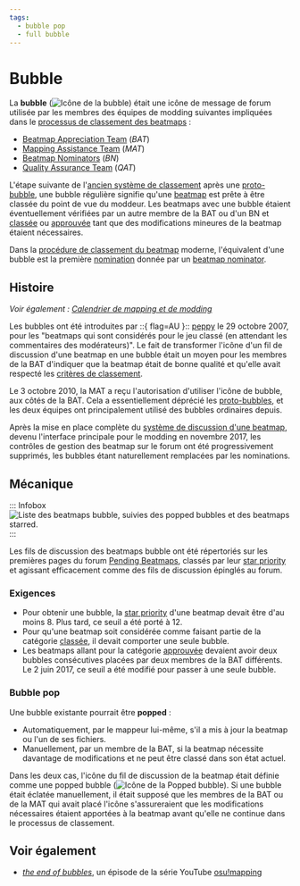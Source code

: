 ```yaml
---
tags:
  - bubble pop
  - full bubble
---
```


# Bubble

La **bubble** (![Icône de la bubble](/wiki/shared/icon/bubble.gif)) était une icône de message de forum utilisée par les membres des équipes de modding suivantes impliquées dans le [processus de classement des beatmaps](/wiki/Beatmap_ranking_procedure) :

- [Beatmap Appreciation Team](/wiki/People/Beatmap_Appreciation_Team) (*BAT*)
- [Mapping Assistance Team](/wiki/People/Mapping_Assistance_Team) (*MAT*)
- [Beatmap Nominators](/wiki/People/Beatmap_Nominators) (*BN*)
- [Quality Assurance Team](/wiki/People/Quality_Assurance_Team) (*QAT*)

L'étape suivante de l'[ancien système de classement](/wiki/Modding/Forum_modding) après une [proto-bubble](/wiki/Modding/Proto-bubble), une bubble régulière signifie qu'une [beatmap](/wiki/Beatmap) est prête à être classée du point de vue du moddeur. Les beatmaps avec une bubble étaient éventuellement vérifiées par un autre membre de la BAT ou d'un BN et [classée](/wiki/Beatmap/Category#classée) ou [approuvée](/wiki/Beatmap/Category#approuvée) tant que des modifications mineures de la beatmap étaient nécessaires.

Dans la [procédure de classement du beatmap](/wiki/Beatmap_ranking_procedure) moderne, l'équivalent d'une bubble est la première [nomination](/wiki/Beatmap_ranking_procedure#nominations) donnée par un [beatmap nominator](/wiki/People/Beatmap_Nominators).

## Histoire

*Voir également : [Calendrier de mapping et de modding](/wiki/History_of_osu!/Mapping_and_modding_timeline)*

Les bubbles ont été introduites par ::{ flag=AU }:: [peppy](/wiki/People/peppy) le 29 octobre 2007, pour les "beatmaps qui sont considérés pour le jeu classé (en attendant les commentaires des modérateurs)". Le fait de transformer l'icône d'un fil de discussion d'une beatmap en une bubble était un moyen pour les membres de la BAT d'indiquer que la beatmap était de bonne qualité et qu'elle avait respecté les [critères de classement](/wiki/Ranking_criteria).

Le 3 octobre 2010, la MAT a reçu l'autorisation d'utiliser l'icône de bubble, aux côtés de la BAT. Cela a essentiellement déprécié les [proto-bubbles](/wiki/Modding/Proto-bubble), et les deux équipes ont principalement utilisé des bubbles ordinaires depuis.

Après la mise en place complète du [système de discussion d'une beatmap](/wiki/Beatmap_discussion), devenu l'interface principale pour le modding en novembre 2017, les contrôles de gestion des beatmap sur le forum ont été progressivement supprimés, les bubbles étant naturellement remplacées par les nominations.

## Mécanique

::: Infobox
![](img/list-of-bubbles.png "Liste des beatmaps bubble, suivies des popped bubbles et des beatmaps starred.")
:::

Les fils de discussion des beatmaps bubble ont été répertoriés sur les premières pages du forum [Pending Beatmaps](https://osu.ppy.sh/community/forums/6), classés par leur [star priority](/wiki/Modding/Star_priority) et agissant efficacement comme des fils de discussion épinglés au forum.

### Exigences

- Pour obtenir une bubble, la [star priority](/wiki/Modding/Star_priority) d'une beatmap devait être d'au moins 8. Plus tard, ce seuil a été porté à 12.
- Pour qu'une beatmap soit considérée comme faisant partie de la catégorie [classée](/wiki/Beatmap/Category#classée), il devait comporter une seule bubble.
- Les beatmaps allant pour la catégorie [approuvée](/wiki/Beatmap/Category#approuvée) devaient avoir deux bubbles consécutives placées par deux membres de la BAT différents. Le 2 juin 2017, ce seuil a été modifié pour passer à une seule bubble.

### Bubble pop

Une bubble existante pourrait être **popped** :

- Automatiquement, par le mappeur lui-même, s'il a mis à jour la beatmap ou l'un de ses fichiers.
- Manuellement, par un membre de la BAT, si la beatmap nécessite davantage de modifications et ne peut être classé dans son état actuel.

Dans les deux cas, l'icône du fil de discussion de la beatmap était définie comme une popped bubble (![Icône de la Popped bubble](/wiki/shared/icon/bubble-pop.gif)). Si une bubble était éclatée manuellement, il était supposé que les membres de la BAT ou de la MAT qui avait placé l'icône s'assureraient que les modifications nécessaires étaient apportées à la beatmap avant qu'elle ne continue dans le processus de classement.

## Voir également

- *[the end of bubbles](https://www.youtube.com/watch?v=9Za-1_hxkxE)*, un épisode de la série YouTube [osu!mapping](/wiki/Community/Video_series/osu!mapping)

